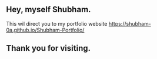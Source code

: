 ## Hey, myself Shubham. 
This wil direct you to my portfolio website
https://shubham-0a.github.io/Shubham-Portfolio/
## Thank you for visiting.

